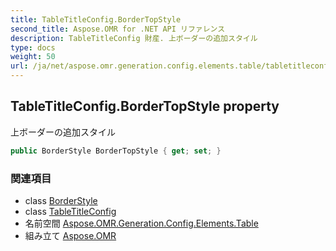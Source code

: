 ```yaml
---
title: TableTitleConfig.BorderTopStyle
second_title: Aspose.OMR for .NET API リファレンス
description: TableTitleConfig 財産. 上ボーダーの追加スタイル
type: docs
weight: 50
url: /ja/net/aspose.omr.generation.config.elements.table/tabletitleconfig/bordertopstyle/
---
```

## TableTitleConfig.BorderTopStyle property

上ボーダーの追加スタイル

```csharp
public BorderStyle BorderTopStyle { get; set; }
```

### 関連項目

* class [BorderStyle](../../../aspose.omr.generation.config/borderstyle/)
* class [TableTitleConfig](../)
* 名前空間 [Aspose.OMR.Generation.Config.Elements.Table](../../tabletitleconfig/)
* 組み立て [Aspose.OMR](../../../)



